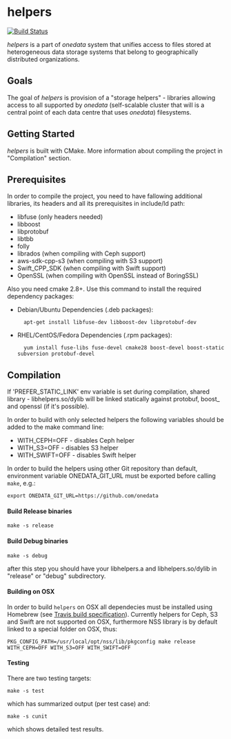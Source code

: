 helpers
=======

[![Build Status](https://api.travis-ci.org/onedata/helpers.svg?branch=develop)](https://travis-ci.org/onedata/helpers)

*helpers* is a part of *onedata* system that unifies access to files stored at heterogeneous data storage systems that belong
to geographically distributed organizations.

Goals
-----

The goal of *helpers* is provision of a "storage helpers" - libraries allowing access to all supported by *onedata*
(self-scalable cluster that will is a central point of each data centre that uses *onedata*) filesystems.

Getting Started
---------------
*helpers* is built with CMake. More information about compiling the project in "Compilation" section.

Prerequisites
-------------

In order to compile the project, you need to have fallowing additional libraries, its headers and all its prerequisites
in include/ld path:

* libfuse (only headers needed)
* libboost
* libprotobuf
* libtbb
* folly
* librados (when compiling with Ceph support)
* aws-sdk-cpp-s3 (when compiling with S3 support)
* Swift_CPP_SDK (when compiling with Swift support)
* OpenSSL (when compiling with OpenSSL instead of BoringSSL)

Also you need cmake 2.8+. Use this command to install the required dependency packages:

* Debian/Ubuntu Dependencies (.deb packages):

        apt-get install libfuse-dev libboost-dev libprotobuf-dev

* RHEL/CentOS/Fedora Dependencies (.rpm packages):

        yum install fuse-libs fuse-devel cmake28 boost-devel boost-static subversion protobuf-devel

Compilation
-----------

If 'PREFER_STATIC_LINK' env variable is set during compilation, shared library - libhelpers.so/dylib
will be linked statically against protobuf, boost_ and openssl (if it's possible).

In order to build with only selected helpers the following variables should
be added to the make command line:

* WITH_CEPH=OFF - disables Ceph helper
* WITH_S3=OFF - disables S3 helper
* WITH_SWIFT=OFF - disables Swift helper

In order to build the helpers using other Git repository than default, environment
variable ONEDATA_GIT_URL must be exported before calling `make`, e.g.:

    export ONEDATA_GIT_URL=https://github.com/onedata

#### Build Release binaries

    make -s release

#### Build Debug binaries

    make -s debug

after this step you should have your libhelpers.a and libhelpers.so/dylib in "release" or "debug" subdirectory.

#### Building on OSX

In order to build `helpers` on OSX all dependecies must be installed using
Homebrew (see [Travis build specification](.travis.yml)). Currently helpers for
Ceph, S3 and Swift are not supported on OSX, furthermore NSS library is by
default linked to a special folder on OSX, thus:

    PKG_CONFIG_PATH=/usr/local/opt/nss/lib/pkgconfig make release WITH_CEPH=OFF WITH_S3=OFF WITH_SWIFT=OFF

#### Testing

There are two testing targets:

    make -s test

which has summarized output (per test case) and:

    make -s cunit

which shows detailed test results.
